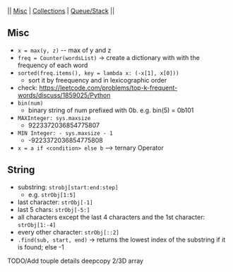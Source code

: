|| [Misc](catchall.md) | [Collections](collections.md) | [Queue/Stack](queue.md) ||

## Misc
   * `x = max(y, z)`    -- max of y and z
   * `freq = Counter(wordsList)`  -> create a dictionary with with the frequency of each word
   * `sorted(freq.items(), key = lambda x: (-x[1], x[0]))`
      * sort it by freequency and in lexicographic order
   * check: https://leetcode.com/problems/top-k-frequent-words/discuss/1859025/Python
   * `bin(num)`
      * binary string of num prefixed with 0b. e.g. bin(5) = 0b101
   * `MAXInteger: sys.maxsize`
      * 9223372036854775807
   * `MIN Integer: - sys.maxsize - 1` 
      * -9223372036854775808
   * `x = a if <condition> else b`   --> ternary Operator

## String
   * substring: `strobj[start:end:step]`
	   * e.g. `strObj[1:5]`
   * last character: `strObj[-1]`
   * last 5 chars: `strObj[-5:]`
   * all characters except the last 4 characters and the 1st character: `strObj[1:-4]`
   * every other character: `strObj[::2]`
   * `.find(sub, start, end)`   -> returns the lowest index of the substring if it is found; else -1

TODO/Add
touple details
deepcopy 2/3D array
